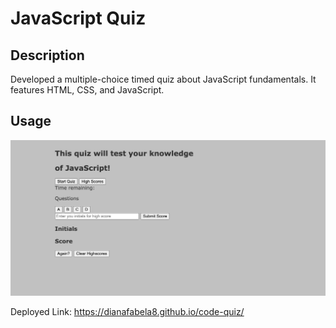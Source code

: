 # JavaScript Quiz

## Description
Developed a multiple-choice timed quiz about JavaScript fundamentals. It features HTML, CSS, and JavaScript. 

## Usage

![This webpage includes a timed quiz.](./Assets/JSQuiz.png)

Deployed Link: https://dianafabela8.github.io/code-quiz/